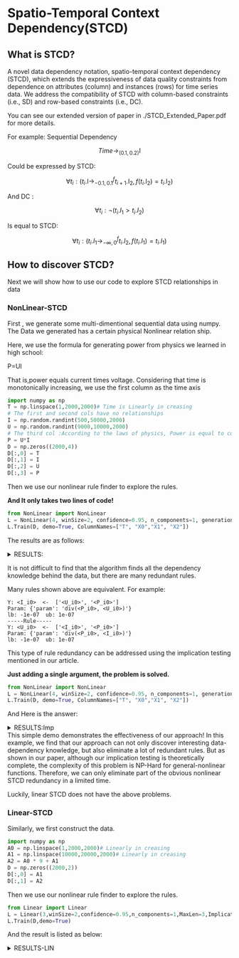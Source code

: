 # Spatio-Temporal Context Dependency(STCD) 

## What is STCD?
A novel data dependency notation, spatio-temporal context dependency (STCD), which extends the expressiveness of data quality constraints from dependence on attributes (column) and  instances (rows) for time series data. We address the compatibility of STCD with column-based constraints (i.e., SD) and row-based constraints (i.e., DC).

You can see our extended version of paper in ./STCD_Extended_Paper.pdf for more details.

For example:
Sequential Dependency 

$$
Time \rightarrow_{(0.1,0.2)} \mathsf{I}
$$

Could be expressed by STCD:

$$
 \forall t_i: (t_i.\mathsf{I}\rightarrow_{-0.1,0.1}^f t_{i+1}.\mathsf{I_2} ,f(t_i.\mathsf{I_2})=t_i.\mathsf{I_2})
$$

And DC :

$$
\forall t_i: \neg(t_i.I_1>t_i.I_2)
$$

Is equal to STCD:

$$
\forall t_i:(t_i.I_1\rightarrow_{-\infty,0}^f t_i.I_2 ,f(t_i.I_1)=t_i.I_1) 
$$



## How to discover STCD? 
Next we will show how to use our code to explore STCD relationships in data


### NonLinear-STCD
First , we generate some multi-dimentional sequential data using numpy.
The Data we generated has a certain physical Nonlinear relation ship.

Here, we use the formula for generating power from physics we learned in high school: 

P=UI

That is,power equals current times voltage.
Considering that time is monotonically increasing, we use the first column as the time axis

```python
import numpy as np
T = np.linspace(1,2000,2000)# Time is Linearly in creasing
# The first and second cols have no relationships
I = np.random.randint(500,50000,2000)
U = np.random.randint(9000,10000,2000)
# The third col :According to the laws of physics, Power is equal to current times voltage
P = U*I
D = np.zeros((2000,4))
D[:,0] = T
D[:,1] = I
D[:,2] = U
D[:,3] = P
```

Then we use our nonlinear rule finder to explore the rules.

**And It only takes two lines of code!**

```python
from NonLinear import NonLinear
L = NonLinear(4, winSize=2, confidence=0.95, n_components=1, generations=20)
L.Train(D, demo=True, ColumnNames=["T", "X0","X1", "X2"])
```
The results are as follows:
<details>
  <summary>RESULTS:</summary>

```

============================
-----Rule-----
Y: <T_i0>  <-  ['<I_i0>', '<U_i0>', '<T_i1>']
Param: {'param': 'sub(<T_i1>, div(add(<T_i1>, <T_i1>), div(sub(<I_i0>, <I_i0>), <U_i0>)))'}
lb: -1e-07 	ub: 1e-07
-----Rule-----
Y: <I_i0>  <-  ['<U_i0>', '<P_i0>']
Param: {'param': 'div(<P_i0>, <U_i0>)'}
lb: -1e-07 	ub: 1e-07
-----Rule-----
Y: <U_i0>  <-  ['<I_i0>', '<P_i0>']
Param: {'param': 'div(<P_i0>, <I_i0>)'}
lb: -1e-07 	ub: 1e-07
-----Rule-----
Y: <P_i0>  <-  ['<I_i0>', '<U_i0>']
Param: {'param': 'mul(<I_i0>, <U_i0>)'}
lb: -1e-07 	ub: 1e-07
-----Rule-----
Y: <T_i1>  <-  ['<T_i0>', '<I_i0>', '<U_i0>', '<P_i0>', '<I_i1>', '<U_i1>']
Param: {'param': 'add(div(add(<I_i1>, <U_i0>), mul(div(div(<U_i1>, <P_i0>), <U_i1>), <I_i0>)), <T_i0>)'}
lb: -1e-07 	ub: 1e-07
-----Rule-----
Y: <I_i1>  <-  ['<U_i1>', '<P_i1>']
Param: {'param': 'div(<P_i1>, <U_i1>)'}
lb: -1e-07 	ub: 1e-07
-----Rule-----
Y: <U_i1>  <-  ['<I_i1>', '<P_i1>']
Param: {'param': 'div(<P_i1>, <I_i1>)'}
lb: -1e-07 	ub: 1e-07
-----Rule-----
Y: <P_i1>  <-  ['<I_i1>', '<U_i1>']
Param: {'param': 'mul(<I_i1>, <U_i1>)'}
lb: -1e-07 	ub: 1e-07
============================
```

</details>




It is not difficult to find that the algorithm finds all the dependency knowledge behind the data, 
but there are many redundant rules.

Many rules shown above are equivalent. For example:
```
Y: <I_i0>  <-  ['<U_i0>', '<P_i0>']
Param: {'param': 'div(<P_i0>, <U_i0>)'}
lb: -1e-07 	ub: 1e-07
-----Rule-----
Y: <U_i0>  <-  ['<I_i0>', '<P_i0>']
Param: {'param': 'div(<P_i0>, <I_i0>)'}
lb: -1e-07 	ub: 1e-07
```


This type of rule redundancy can be addressed using the implication testing mentioned in our article.

**Just adding a single argument, the problem is solved.**

```python
from NonLinear import NonLinear
L = NonLinear(4, winSize=2, confidence=0.95, n_components=1, generations=20, ImplicationCheck = True)
L.Train(D, demo=True, ColumnNames=["T", "X0","X1", "X2"])
```

And Here is the answer:

<details>
  <summary>RESULTS:Imp</summary>

```
============================
Rules Discovered: 8
Rules Implied: 3
Proportion of Redundancy Eliminated: 3 / 8  = 0.375
============================
-----Rule-----
Y: <T_i0>  <-  ['<I_i0>', '<U_i0>', '<T_i1>']
Param: {'param': 'sub(<T_i1>, div(add(<T_i1>, <T_i1>), div(sub(<I_i0>, <I_i0>), <U_i0>)))'}
lb: -1e-07 	ub: 1e-07
-----Rule-----
Y: <I_i0>  <-  ['<U_i0>', '<P_i0>']
Param: {'param': 'div(<P_i0>, <U_i0>)'}
lb: -1e-07 	ub: 1e-07
-----Rule-----
Y: <T_i1>  <-  ['<T_i0>', '<I_i0>']
Param: {'param': 'add(div(<I_i0>, <I_i0>), <T_i0>)'}
lb: -1e-07 	ub: 1e-07
-----Rule-----
Y: <I_i1>  <-  ['<U_i1>', '<P_i1>']
Param: {'param': 'div(<P_i1>, <U_i1>)'}
lb: -1e-07 	ub: 1e-07
-----Rule-----
Y: <P_i1>  <-  ['<I_i1>', '<U_i1>']
Param: {'param': 'mul(<U_i1>, <I_i1>)'}
lb: -1e-07 	ub: 1e-07
============================
```
</details>
This simple demo demonstrates the effectiveness of our approach!
In this example, we find that our approach can not only discover interesting data-dependency knowledge, but also eliminate a lot of redundant rules.
But as shown in our paper, although our implication testing is theoretically 
complete, the complexity of this problem is NP-Hard for general-nonlinear functions.
Therefore, we can only eliminate part of the obvious nonlinear STCD redundancy in a limited time.

Luckily, linear STCD does not have the above problems.

### Linear-STCD

Similarly, we first construct the data.
```python
import numpy as np
A0 = np.linspace(1,2000,2000)# Linearly in creasing
A1 = np.linspace(10000,20000,2000)# Linearly in creasing
A2 = A0 * 9 + A1
D = np.zeros((2000,2))
D[:,0] = A1
D[:,1] = A2
```
Then we use our nonlinear rule finder to explore the rules.

```python
from Linear import Linear
L = Linear(3,winSize=2,confidence=0.95,n_components=1,MaxLen=3,ImplicationCheck =True)
L.Train(D,demo=True)
```
And the result is listed as below:



<details>
  <summary>RESULTS-LIN</summary>
```
Rules Discovered: 6
Rules Implied: 1
Proportion of Redundancy Eliminated: 1 / 6  = 0.16666666666666666
============================
Rule Discovered:
-----Rule-----
Y: <0-0>  <-  ['<0-1>', '<1-0>']
Param: {'Type': 'Linear', 'coef': [0.0, 1.0], 'intercept': -1.0}
lb: -1.0825797627565288e-06 	ub: 1.0825797627565288e-06
-----Rule-----
Y: <0-1>  <-  ['<0-0>', '<0-2>']
Param: {'Type': 'Linear', 'coef': [-1.0, 1.0], 'intercept': -0.0}
lb: -4.6620296436523785e-06 	ub: 4.6620296436523785e-06
-----Rule-----
Y: <0-2>  <-  ['<0-0>', '<0-1>']
Param: {'Type': 'Linear', 'coef': [1.0, 1.0], 'intercept': 0.0}
lb: -2.5561066336864683e-06 	ub: 2.5561066336864683e-06
-----Rule-----
Y: <1-1>  <-  ['<0-0>', '<1-2>']
Param: {'Type': 'Linear', 'coef': [-1.0, 1.0], 'intercept': -1.0}
lb: -4.661308252601545e-06 	ub: 4.661308252601545e-06
-----Rule-----
Y: <1-2>  <-  ['<0-0>', '<1-1>']
Param: {'Type': 'Linear', 'coef': [1.0, 1.0], 'intercept': 1.0}
lb: -2.558575209116962e-06 	ub: 2.558575209116962e-06
```
</details>
